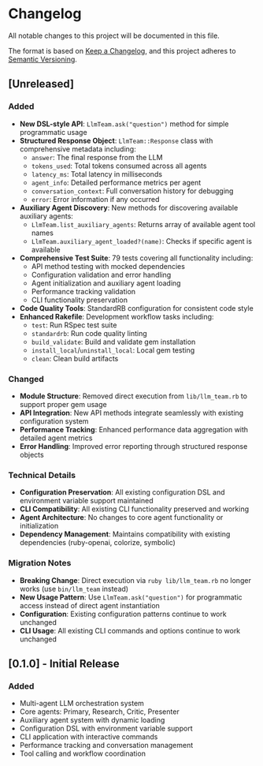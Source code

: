 # Changelog

All notable changes to this project will be documented in this file.

The format is based on [Keep a Changelog](https://keepachangelog.com/en/1.0.0/),
and this project adheres to [Semantic Versioning](https://semver.org/spec/v2.0.0.html).

## [Unreleased]

### Added
- **New DSL-style API**: `LlmTeam.ask("question")` method for simple programmatic usage
- **Structured Response Object**: `LlmTeam::Response` class with comprehensive metadata including:
  - `answer`: The final response from the LLM
  - `tokens_used`: Total tokens consumed across all agents
  - `latency_ms`: Total latency in milliseconds
  - `agent_info`: Detailed performance metrics per agent
  - `conversation_context`: Full conversation history for debugging
  - `error`: Error information if any occurred
- **Auxiliary Agent Discovery**: New methods for discovering available auxiliary agents:
  - `LlmTeam.list_auxiliary_agents`: Returns array of available agent tool names
  - `LlmTeam.auxiliary_agent_loaded?(name)`: Checks if specific agent is available
- **Comprehensive Test Suite**: 79 tests covering all functionality including:
  - API method testing with mocked dependencies
  - Configuration validation and error handling
  - Agent initialization and auxiliary agent loading
  - Performance tracking validation
  - CLI functionality preservation
- **Code Quality Tools**: StandardRB configuration for consistent code style
- **Enhanced Rakefile**: Development workflow tasks including:
  - `test`: Run RSpec test suite
  - `standardrb`: Run code quality linting
  - `build_validate`: Build and validate gem installation
  - `install_local`/`uninstall_local`: Local gem testing
  - `clean`: Clean build artifacts

### Changed
- **Module Structure**: Removed direct execution from `lib/llm_team.rb` to support proper gem usage
- **API Integration**: New API methods integrate seamlessly with existing configuration system
- **Performance Tracking**: Enhanced performance data aggregation with detailed agent metrics
- **Error Handling**: Improved error reporting through structured response objects

### Technical Details
- **Configuration Preservation**: All existing configuration DSL and environment variable support maintained
- **CLI Compatibility**: All existing CLI functionality preserved and working
- **Agent Architecture**: No changes to core agent functionality or initialization
- **Dependency Management**: Maintains compatibility with existing dependencies (ruby-openai, colorize, symbolic)

### Migration Notes
- **Breaking Change**: Direct execution via `ruby lib/llm_team.rb` no longer works (use `bin/llm_team` instead)
- **New Usage Pattern**: Use `LlmTeam.ask("question")` for programmatic access instead of direct agent instantiation
- **Configuration**: Existing configuration patterns continue to work unchanged
- **CLI Usage**: All existing CLI commands and options continue to work unchanged

## [0.1.0] - Initial Release

### Added
- Multi-agent LLM orchestration system
- Core agents: Primary, Research, Critic, Presenter
- Auxiliary agent system with dynamic loading
- Configuration DSL with environment variable support
- CLI application with interactive commands
- Performance tracking and conversation management
- Tool calling and workflow coordination

